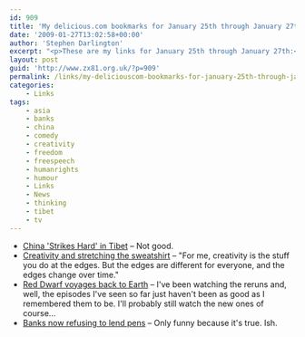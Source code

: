 ```yaml
---
id: 909
title: 'My delicious.com bookmarks for January 25th through January 27th'
date: '2009-01-27T13:02:58+00:00'
author: 'Stephen Darlington'
excerpt: "<p>These are my links for January 25th through January 27th:</p>\n<ul>\n<li><a href=\"http://yishilaoshanyang.typepad.com/reflections_in_a_chinese_/2009/01/china-strikes-hard-in-tibet.html\">China &#39;Strikes Hard&#39; in Tibet</a> - Not good.</li>\n<li><a href=\"http://sethgodin.typepad.com/seths_blog/2009/01/creativity-and-stretching-the-sweatshirt.html\">Creativity and stretching the sweatshirt</a> - &quot;For me, creativity is the stuff you do at the edges. But the edges are different for everyone, and the edges change over time.&quot;</li>\n<li><a href=\"http://news.bbc.co.uk/1/hi/entertainment/7851989.stm\">Red Dwarf voyages back to Earth</a> - I&#39;ve been watching the reruns and, well, the episodes I&#39;ve seen so far just haven&#39;t been as good as I remembered them to be. I&#39;ll probably still watch the new ones of course...</li>\n<li><a href=\"http://newsbiscuit.com/article/banks-now-refusing-to-lend-pens-458\">Banks now refusing to lend pens</a> - Only funny because it&#39;s true. Ish.</li>\n\n</ul>"
layout: post
guid: 'http://www.zx81.org.uk/?p=909'
permalink: /links/my-deliciouscom-bookmarks-for-january-25th-through-january-27th.html
categories:
    - Links
tags:
    - asia
    - banks
    - china
    - comedy
    - creativity
    - freedom
    - freespeech
    - humanrights
    - humour
    - Links
    - News
    - thinking
    - tibet
    - tv
---
```


- [China 'Strikes Hard' in Tibet](http://yishilaoshanyang.typepad.com/reflections_in_a_chinese_/2009/01/china-strikes-hard-in-tibet.html) – Not good.
- [Creativity and stretching the sweatshirt](http://sethgodin.typepad.com/seths_blog/2009/01/creativity-and-stretching-the-sweatshirt.html) – "For me, creativity is the stuff you do at the edges. But the edges are different for everyone, and the edges change over time."
- [Red Dwarf voyages back to Earth](http://news.bbc.co.uk/1/hi/entertainment/7851989.stm) – I've been watching the reruns and, well, the episodes I've seen so far just haven't been as good as I remembered them to be. I'll probably still watch the new ones of course…
- [Banks now refusing to lend pens](http://newsbiscuit.com/article/banks-now-refusing-to-lend-pens-458) – Only funny because it's true. Ish.